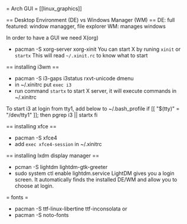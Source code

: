 = Arch GUI =
[[linux_graphics]]

== Desktop Environment (DE) vs Windows Manager (WM) ==
DE: full featured: window managger, file explorer
WM: manages windows

In order to have a GUI we need X(org)
* pacman -S xorg-server xorg-xinit
You can start X by runing `xinit` or `startx`
This will read `~/.xinit.rc` to know what to start


== installing i3wm ==
* pacman -S i3-gaps i3status rxvt-unicode dmenu
* in ~/.xinitrc put `exec i3`
* run command `startx` to start X server, it will execute commands in ~/.xinitrc

To start i3 at login from tty1, add below to ~/.bash_profile
if [[ "$(tty)" = "/dev/tty1"  ]]; then
  pgrep i3 || startx
fi

== installing xfce ==
* pacman -S xfce4
* add `exec xfce4-session` in ~/.xinitrc

== installing lxdm display manager ==
* pcman -S lightdm lightdm-gtk-greeter
* sudo system ctl enable lightdm.service
LightDM gives you a login screen. It automatically finds the installed DE/WM and allow you to choose at login.

= fonts =
* pacman -S ttf-linux-libertine ttf-inconsolata
or
* pacman -S noto-fonts
